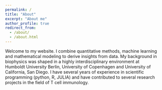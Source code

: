 ```yaml
---
permalink: /
title: "About"
excerpt: "About me"
author_profile: true
redirect_from: 
  - /about/
  - /about.html
---
```

Welcome to my website. I combine quantitative methods, machine learning and mathematical modeling to derive insights from data. My background in biophysics was shaped in a highly interdisciplinary environment at Humboldt University Berlin, University of Copenhagen and University of California, San Diego. I have several years of experience in scientific programming (python, R, JULIA) and have contributed to several research projects in the field of T cell immunology.